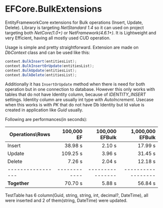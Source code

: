# EFCore.BulkExtensions
EntityFrameworkCore extensions for Bulk operations (Insert, Update, Delete).
Library is targeting *NetStandard 1.4* so it can used on project targeting both *NetCore(1.0+)* or N*etFramework(4.6.1+)*.
It is Lightweight and very Efficient, having all mostly used CUD operation.

Usage is simple and pretty straightforward.
Extension are made on *DbContext* class and can be used like this:
```csharp
context.BulkInsert(entitiesList);
context.BulkInsertOrUpdate(entitiesList);
context.BulkUpdate(entitiesList);
context.BulkDelete(entitiesList);
```

Additionally it has `InsertOrUpdate` method when there is need for both operation but in one connection to database.
However this only works with tables that do not have Identity column, because of *IDENTITY_INSERT* settings.
Identity column are usually int type with *AutoIncrement*.
Usecase when this works is with *PK* that do not have Db Identity but Id value is created in application like *Guid* usually.

Following are performances(in seconds):

| Operations\Rows | 100,000 EF | 100,000 EFBulk | 1,000,000 EFBulk |
| --------------- | ---------: | -------------: | ---------------: |
|Insert           |  38.98 s   | 2.10 s         | 17.99 s          |
|Update           | 109.25 s   | 3.96 s         | 31.45 s          |
|Delete           |  7.26  s   | 2.04 s         | 12.18 s          |
|-----------------|------------|----------------|------------------|
|**Together**     |  70.70 s   | 5.88 s         | 56.84 s          |


TestTable has 6 column(Guid, string, string, int, decimal?, DateTime), all were inserted and 2 of them(string, DateTime) were updated.
